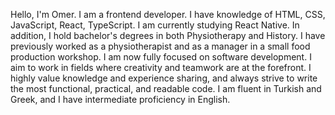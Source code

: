  Hello, I'm Omer. I am a frontend developer. I have knowledge of HTML, CSS, JavaScript, React, TypeScript. I am currently studying React Native.
 In addition, I hold bachelor's degrees in both Physiotherapy and History. I have previously worked as a physiotherapist and as a manager in a small food production workshop.
 I am now fully focused on software development. I aim to work in fields where creativity and teamwork are at the forefront. I highly value knowledge and experience sharing, and always strive to write the most functional, practical, and readable code.
 I am fluent in Turkish and Greek, and I have intermediate proficiency in English.
<!---
Omer1977/Omer1977 is a ✨ special ✨ repository because its `README.md` (this file) appears on your GitHub profile.
You can click the Preview link to take a look at your changes.
--->
